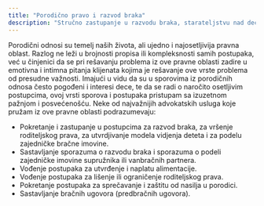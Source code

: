 ```yaml
---
title: "Porodično pravo i razvod braka"
description: "Stručno zastupanje u razvodu braka, starateljstvu nad decom i drugim porodičnim pitanjima sa empatijom i razumevanjem"
---
```


Porodični odnosi su temelj naših života, ali ujedno i najosetljivija pravna oblast. Razlog ne leži u brojnosti propisa ili kompleksnosti samih postupaka, već u činjenici da se pri rešavanju problema iz ove pravne oblasti zadire u emotivna i intimna pitanja klijenata kojima je rešavanje ove vrste problema od presudne važnosti. Imajući u vidu da su u sporovima iz porodičnih odnosa često pogođeni i interesi dece, te da se radi o naročito osetljivim postupcima, ovoj vrsti sporova i postupaka pristupam sa izuzetnom pažnjom i posvećenošću. Neke od najvažnijih advokatskih usluga koje pružam iz ove pravne oblasti podrazumevaju:

- Pokretanje i zastupanje u postupcima za razvod braka, za vršenje roditeljskog prava, za utvrdjivanje modela vidjenja deteta i za podelu zajedničke bračne imovine.
- Sastavljanje sporazuma o razvodu braka i sporazuma o podeli zajedničke imovine supružnika ili vanbračnih partnera.
- Vođenje postupaka za utvrđenje i naplatu alimentacije.
- Vođenje postupaka za lišenje ili ograničenje roditeljskog prava.
- Pokretanje postupaka za sprečavanje i zaštitu od nasilja u porodici.
- Sastavljanje bračnih ugovora (predbračnih ugovora).
